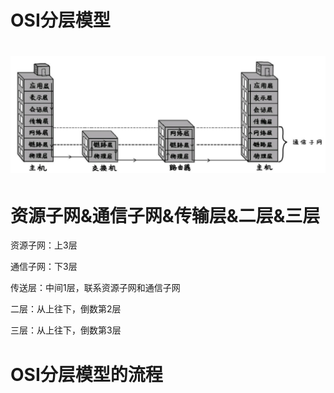 # OSI分层模型

# ![](/assets/Figure-0137-133.jpg)

# 资源子网&通信子网&传输层&二层&三层

资源子网：上3层

通信子网：下3层

传送层：中间1层，联系资源子网和通信子网

二层：从上往下，倒数第2层

三层：从上往下，倒数第3层

# OSI分层模型的流程



